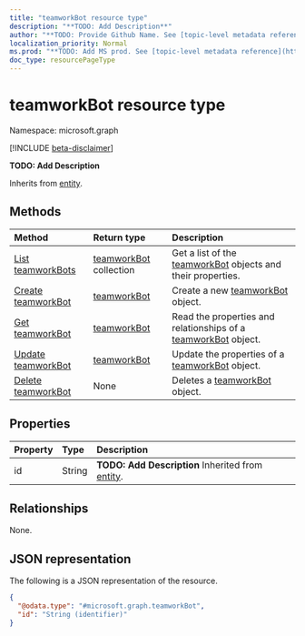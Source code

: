 ```yaml
---
title: "teamworkBot resource type"
description: "**TODO: Add Description**"
author: "**TODO: Provide Github Name. See [topic-level metadata reference](https://msgo.azurewebsites.net/add/document/guidelines/metadata.html#topic-level-metadata)**"
localization_priority: Normal
ms.prod: "**TODO: Add MS prod. See [topic-level metadata reference](https://msgo.azurewebsites.net/add/document/guidelines/metadata.html#topic-level-metadata)**"
doc_type: resourcePageType
---
```


# teamworkBot resource type

Namespace: microsoft.graph

[!INCLUDE [beta-disclaimer](../../includes/beta-disclaimer.md)]

**TODO: Add Description**


Inherits from [entity](../resources/entity.md).

## Methods
|Method|Return type|Description|
|:---|:---|:---|
|[List teamworkBots](../api/teamworkbot-list.md)|[teamworkBot](../resources/teamworkbot.md) collection|Get a list of the [teamworkBot](../resources/teamworkbot.md) objects and their properties.|
|[Create teamworkBot](../api/teamworkbot-create.md)|[teamworkBot](../resources/teamworkbot.md)|Create a new [teamworkBot](../resources/teamworkbot.md) object.|
|[Get teamworkBot](../api/teamworkbot-get.md)|[teamworkBot](../resources/teamworkbot.md)|Read the properties and relationships of a [teamworkBot](../resources/teamworkbot.md) object.|
|[Update teamworkBot](../api/teamworkbot-update.md)|[teamworkBot](../resources/teamworkbot.md)|Update the properties of a [teamworkBot](../resources/teamworkbot.md) object.|
|[Delete teamworkBot](../api/teamworkbot-delete.md)|None|Deletes a [teamworkBot](../resources/teamworkbot.md) object.|

## Properties
|Property|Type|Description|
|:---|:---|:---|
|id|String|**TODO: Add Description** Inherited from [entity](../resources/entity.md).|

## Relationships
None.

## JSON representation
The following is a JSON representation of the resource.
<!-- {
  "blockType": "resource",
  "keyProperty": "id",
  "@odata.type": "microsoft.graph.teamworkBot",
  "baseType": "microsoft.graph.entity",
  "openType": false
}
-->
``` json
{
  "@odata.type": "#microsoft.graph.teamworkBot",
  "id": "String (identifier)"
}
```

